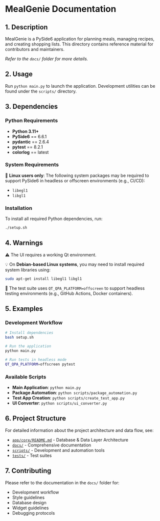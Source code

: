 # MealGenie Documentation

## 1. Description

MealGenie is a PySide6 application for planning meals, managing recipes, and creating shopping lists. This directory contains reference material for contributors and maintainers.

*Refer to the `docs/` folder for more details.*

## 2. Usage

Run `python main.py` to launch the application. Development utilities can be found under the `scripts/` directory.

## 3. Dependencies

### Python Requirements

- **Python 3.11+**
- **PySide6** == 6.6.1
- **pydantic** == 2.6.4
- **pytest** == 8.2.1
- **colorlog** == latest

### System Requirements

🔸 **Linux users only**: The following system packages may be required to support PySide6 in headless or offscreen environments (e.g., CI/CD):

- `libegl1`
- `libgl1`

### Installation

To install all required Python dependencies, run:

```bash
./setup.sh
```

## 4. Warnings

⚠️ The UI requires a working Qt environment.

💡 On **Debian-based Linux systems**, you may need to install required system libraries using:

```bash
sudo apt-get install libegl1 libgl1
```

📝 The test suite uses `QT_QPA_PLATFORM=offscreen` to support headless testing environments (e.g., GitHub Actions, Docker containers).

## 5. Examples

### Development Workflow

```bash
# Install dependencies
bash setup.sh

# Run the application
python main.py

# Run tests in headless mode
QT_QPA_PLATFORM=offscreen pytest
```

### Available Scripts

- **Main Application**: `python main.py`
- **Package Automation**: `python scripts/package_automation.py`
- **Test App Creation**: `python scripts/create_test_app.py`
- **UI Converter**: `python scripts/ui_converter.py`

## 6. Project Structure

For detailed information about the project architecture and data flow, see:

- [`app/core/README.md`](app/core/README.md) - Database & Data Layer Architecture
- [`docs/`](docs/) - Comprehensive documentation
- [`scripts/`](scripts/) - Development and automation tools
- [`tests/`](tests/) - Test suites

## 7. Contributing

Please refer to the documentation in the `docs/` folder for:

- Development workflow
- Style guidelines
- Database design
- Widget guidelines
- Debugging protocols
